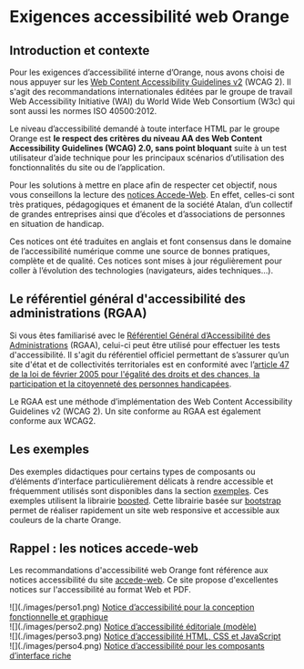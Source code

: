 # Exigences accessibilité web Orange
<script>$(document).ready(function () {
    setBreadcrumb([{"label":"Ensemble des exigences"}]);
});</script>
## Introduction et contexte

Pour les exigences d’accessibilité interne d’Orange, nous avons choisi de nous appuyer sur les [Web Content Accessibility Guidelines v2](http://www.w3.org/Translations/WCAG20-fr/) (WCAG 2). Il s'agit des recommandations internationales éditées par le groupe de travail Web Accessibility Initiative (WAI) du World Wide Web Consortium (W3c) qui sont aussi les normes ISO 40500:2012.

Le niveau d’accessibilité demandé à toute interface HTML par le groupe Orange est **le respect des critères du niveau AA des Web Content Accessibility Guidelines (WCAG) 2.0, sans point bloquant** suite à un test utilisateur d’aide technique pour les principaux scénarios d’utilisation des fonctionnalités du site ou de l’application.

Pour les solutions à mettre en place afin de respecter cet objectif, nous vous conseillons la lecture des [notices Accede-Web](http://www.accede-web.com/notices/). En effet, celles-ci sont très pratiques, pédagogiques et émanent de la société Atalan, d’un collectif de grandes entreprises ainsi que d’écoles et d’associations de personnes en situation de handicap.

Ces notices ont été traduites en anglais et font consensus dans le domaine de l’accessibilité numérique comme une source de bonnes pratiques, complète et de qualité. Ces notices sont mises à jour régulièrement pour coller à l’évolution des technologies (navigateurs, aides techniques…).

## Le référentiel général d'accessibilité des administrations (RGAA)

Si vous êtes familiarisé avec le [Référentiel Général d’Accessibilité des Administrations](http://references.modernisation.gouv.fr/referentiel) (RGAA), celui-ci peut être utilisé pour effectuer les tests d'accessibilité. 
Il s'agit du référentiel officiel permettant de s’assurer qu’un site d'état et de collectivités territoriales est en conformité avec l’[article 47 de la loi de février 2005 pour l'égalité des droits et des chances, la participation et la citoyenneté des personnes handicapées](http://www.legifrance.gouv.fr/affichTexteArticle.do?idArticle=JORFARTI000001290363&cidTexte=JORFTEXT000000809647).

Le RGAA est une méthode d’implémentation des Web Content Accessibility Guidelines v2 (WCAG 2). Un site conforme au RGAA est également conforme aux WCAG2.  

## Les exemples

Des exemples didactiques pour certains types de composants ou d’éléments d’interface particulièrement délicats à rendre accessible et fréquemment utilisés sont disponibles dans la section [exemples](./exemples.html).
Ces exemples utilisent la librairie [boosted](http://boosted.orange.com/). Cette librairie basée sur [bootstrap](http://getbootstrap.com/) permet de réaliser rapidement un site web responsive et accessible aux couleurs de la charte Orange.

## Rappel : les notices accede-web

Les recommandations d'accessibilité web Orange font référence aux notices accessibilité du site [accede-web](http://accede-web.com/). 
Ce site propose d'excellentes notices sur l'accessibilité au format Web et PDF.

<p class="row">  
    <div class="perso col-sm-12 col-md-6 col-lg-3">
        ![](./images/perso1.png) 
        <a href="http://www.accede-web.com/notices/graphique/" class="btn btn-info">Notice d’accessibilité pour la conception fonctionnelle et graphique</a>
    </div>
    <div class="perso col-sm-12 col-md-6 col-lg-3">
        ![](./images/perso2.png)    
        <a href="http://www.accede-web.com/notices/editoriale/" class="btn btn-info">Notice d’accessibilité éditoriale (modèle)</a>
    </div>
    <div class="perso col-sm-12 col-md-6 col-lg-3">
        ![](./images/perso3.png)  
        <a href="http://www.accede-web.com/notices/html-css-javascript/" class="btn btn-info">Notice d’accessibilité HTML, CSS et JavaScript</a>
    </div>
    <div class="perso col-sm-12 col-md-6 col-lg-3">
        ![](./images/perso4.png)  
        <a href="http://www.accede-web.com/notices/interface-riche/" class="btn btn-info">Notice d’accessibilité pour les composants d’interface riche</a>
    </div>      
</p>

<br>&nbsp;
<!--  This file is part of a11y-guidelines | Our vision of mobile & web accessibility guidelines and best practices, with valid/invalid examples.
 Copyright (C) 2016  Orange SA
 See the Creative Commons Legal Code Attribution-ShareAlike 3.0 Unported License for more details (LICENSE file). -->
